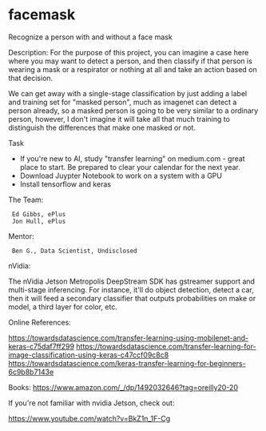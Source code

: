# facemask
Recognize a person with and without a face mask

Description: For the purpose of this project, you can imagine a case here where you may want to detect a person, and then classify if that person is wearing a mask or a respirator or nothing at all and take an action based on that decision.

We can get away with a single-stage classification by just adding a label and training set for "masked person", much as imagenet can detect a person already, so a masked person is going to be very similar to a ordinary person, however, I don't imagine it will take all that much training to distinguish the differences that make one masked or not.

Task
 - If you're new to AI, study "transfer learning" on medium.com - great place to start. Be prepared to clear your calendar for the next year.
 - Download Juypter Notebook to work on a system with a GPU
 - Install tensorflow and keras
 
 The Team:
 
     Ed Gibbs, ePlus
     Jon Hull, ePlus
     
 Mentor:
   
     Ben G., Data Scientist, Undisclosed
      
nVidia:

The nVidia Jetson Metropolis DeepStream SDK has gstreamer support and multi-stage inferencing. For instance, it'll do object detection, detect a car, then it will feed a secondary classifier that outputs probabilities on make or model, a third layer for color, etc.

 
Online References:

   https://towardsdatascience.com/transfer-learning-using-mobilenet-and-keras-c75daf7ff299
   https://towardsdatascience.com/transfer-learning-for-image-classification-using-keras-c47ccf09c8c8
   https://towardsdatascience.com/keras-transfer-learning-for-beginners-6c9b8b7143e

Books:
   https://www.amazon.com/_/dp/1492032646?tag=oreilly20-20
   
If you're not familiar with nvidia Jetson, check out: 

   https://www.youtube.com/watch?v=BkZ1n_1F-Cg
   
